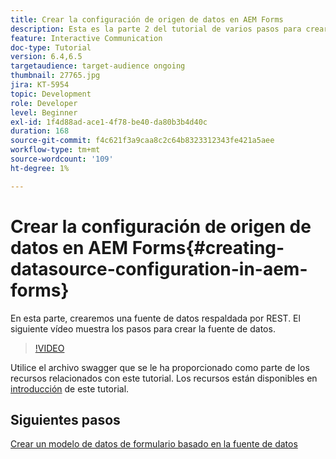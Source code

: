 ```yaml
---
title: Crear la configuración de origen de datos en AEM Forms
description: Esta es la parte 2 del tutorial de varios pasos para crear su primer documento de comunicaciones interactivas. En esta parte, crearemos una fuente de datos respaldada por REST.  El siguiente vídeo muestra los pasos para crear la fuente de datos.
feature: Interactive Communication
doc-type: Tutorial
version: 6.4,6.5
targetaudience: target-audience ongoing
thumbnail: 27765.jpg
jira: KT-5954
topic: Development
role: Developer
level: Beginner
exl-id: 1f4d88ad-ace1-4f78-be40-da80b3b4d40c
duration: 168
source-git-commit: f4c621f3a9caa8c2c64b8323312343fe421a5aee
workflow-type: tm+mt
source-wordcount: '109'
ht-degree: 1%

---
```


# Crear la configuración de origen de datos en AEM Forms{#creating-datasource-configuration-in-aem-forms}

En esta parte, crearemos una fuente de datos respaldada por REST.  El siguiente vídeo muestra los pasos para crear la fuente de datos.

>[!VIDEO](https://video.tv.adobe.com/v/27765?quality=12&learn=on)

Utilice el archivo swagger que se le ha proporcionado como parte de los recursos relacionados con este tutorial. Los recursos están disponibles en [introducción](introduction.md) de este tutorial.

## Siguientes pasos

[Crear un modelo de datos de formulario basado en la fuente de datos](./create-form-data-model.md)
